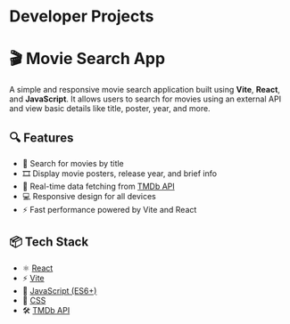 # Developer Projects

# 🎬 Movie Search App

A simple and responsive movie search application built using **Vite**, **React**, and **JavaScript**. It allows users to search for movies using an external API and view basic details like title, poster, year, and more.

## 🔍 Features


- 🔎 Search for movies by title
- 🎞️ Display movie posters, release year, and brief info
- 📡 Real-time data fetching from [TMDb API](https://www.themoviedb.org/documentation/api)
- 💻 Responsive design for all devices
- ⚡ Fast performance powered by Vite and React


## 📦 Tech Stack

- ⚛️ [React](https://reactjs.org/)
- ⚡ [Vite](https://vitejs.dev/)
- 🧠 [JavaScript (ES6+)](https://developer.mozilla.org/en-US/docs/Web/JavaScript)
- 🎨 [CSS](https://developer.mozilla.org/en-US/docs/Web/CSS)
- 🛠️ [TMDb API](https://www.themoviedb.org/)



